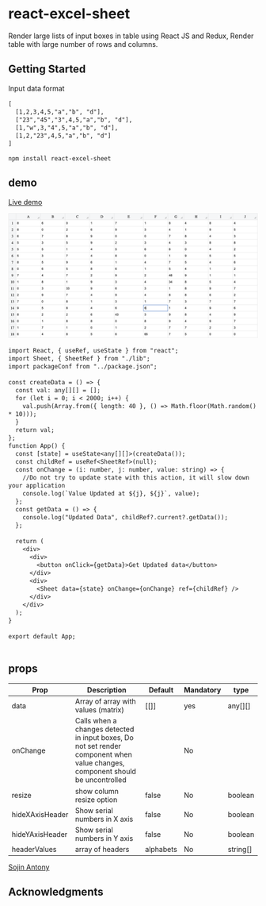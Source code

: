 # react-excel-sheet

Render large lists of input boxes in table using React JS and Redux, Render table with large number of rows and columns.


## Getting Started

Input data format
```
[
  [1,2,3,4,5,"a","b", "d"],
  ["23","45","3",4,5,"a","b", "d"],
  [1,"w",3,"4",5,"a","b", "d"],
  [1,2,"23",4,5,"a","b", "d"]
]
```
```
npm install react-excel-sheet

```
## demo
[Live demo](https://sojinantony01.github.io/react-excel-sheet/)

![alt text](https://raw.githubusercontent.com/sojinantony01/react-excel-sheet/master/public/images/samplesheet.png)

```
import React, { useRef, useState } from "react";
import Sheet, { SheetRef } from "./lib";
import packageConf from "../package.json";

const createData = () => {
  const val: any[][] = [];
  for (let i = 0; i < 2000; i++) {
    val.push(Array.from({ length: 40 }, () => Math.floor(Math.random() * 10)));
  }
  return val;
};
function App() {
  const [state] = useState<any[][]>(createData());
  const childRef = useRef<SheetRef>(null);
  const onChange = (i: number, j: number, value: string) => {
    //Do not try to update state with this action, it will slow down your application
    console.log(`Value Updated at ${j}, ${j}`, value);
  };
  const getData = () => {
    console.log("Updated Data", childRef?.current?.getData()); 
  };

  return (
    <div>
      <div>
        <button onClick={getData}>Get Updated data</button>
      </div>
      <div>
        <Sheet data={state} onChange={onChange} ref={childRef} />
      </div>
    </div>
  );
}

export default App;


```
## props

| Prop | Description | Default | Mandatory | type
| --- | --- | -- | -- | -- |
| data | Array of array with values (matrix)  | [[]]  |  yes | any[][] |
| onChange | Calls when a changes detected in input boxes, Do not set render component when value changes, component should be uncontrolled |  | No | 
| resize | show column resize option | false | No | boolean |
| hideXAxisHeader | Show serial numbers in X axis | false | No | boolean |
| hideYAxisHeader | Show serial numbers in Y axis | false | No | boolean |
| headerValues | array of headers | alphabets | No | string[] |


[Sojin Antony](https://github.com/sojinantony01)

## Acknowledgments
